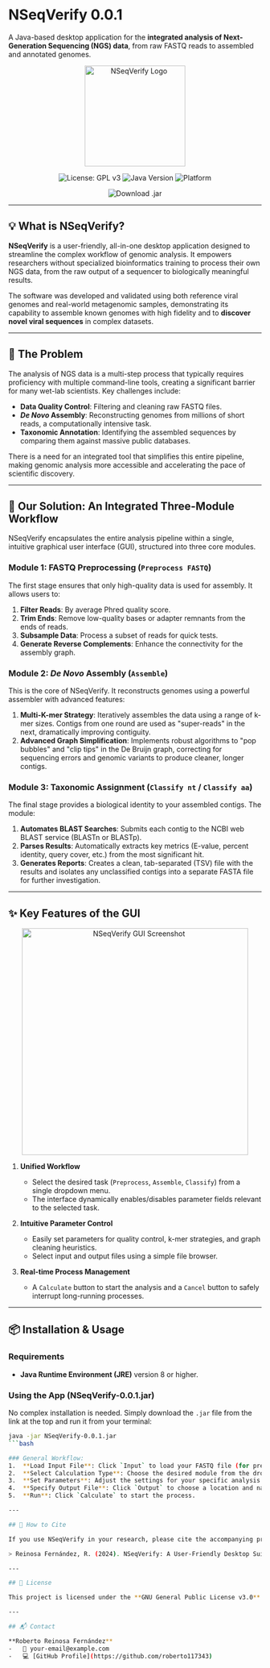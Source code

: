 # NSeqVerify 0.0.1

A Java-based desktop application for the **integrated analysis of Next-Generation Sequencing (NGS) data**, from raw FASTQ reads to assembled and annotated genomes.

<p align="center">
  <img src="https://raw.githubusercontent.com/roberto117343/NSeqVerify/main/logo.png" 
       alt="NSeqVerify Logo" width="200"/>
</p>
<!-- 
NOTA: Para que el logo funcione, sube una imagen llamada 'logo.png' a la raíz de tu repositorio de GitHub. 
-->

<p align="center">
  <img src="https://img.shields.io/badge/License-GPLv3-blue.svg" alt="License: GPL v3"/>
  <img src="https://img.shields.io/badge/Java-8+-orange.svg" alt="Java Version"/>
  <img src="https://img.shields.io/badge/Platform-Cross--Platform-lightgrey.svg" alt="Platform"/>
</p>

<p align="center">
  <a href="https://github.com/roberto117343/NSeqVerify/releases/download/v0.0.1/NSeqVerify-0.0.1.jar" style="text-decoration:none;">
    <img src="https://img.shields.io/badge/Download-NSeqVerify--0.0.1.jar-brightgreen?style=for-the-badge&logo=github" alt="Download .jar"/>
  </a>
</p>
<!-- 
NOTA: Para que este enlace de descarga funcione, debes ir a la sección "Releases" en tu repositorio de GitHub, 
crear un nuevo release con la etiqueta 'v0.0.1' y adjuntar tu archivo NSeqVerify-0.0.1.jar. 
-->

---

## 💡 What is NSeqVerify?

**NSeqVerify** is a user-friendly, all-in-one desktop application designed to streamline the complex workflow of genomic analysis. It empowers researchers without specialized bioinformatics training to process their own NGS data, from the raw output of a sequencer to biologically meaningful results.

The software was developed and validated using both reference viral genomes and real-world metagenomic samples, demonstrating its capability to assemble known genomes with high fidelity and to **discover novel viral sequences** in complex datasets.

---

## 🎯 The Problem

The analysis of NGS data is a multi-step process that typically requires proficiency with multiple command-line tools, creating a significant barrier for many wet-lab scientists. Key challenges include:
-   **Data Quality Control**: Filtering and cleaning raw FASTQ files.
-   ***De Novo* Assembly**: Reconstructing genomes from millions of short reads, a computationally intensive task.
-   **Taxonomic Annotation**: Identifying the assembled sequences by comparing them against massive public databases.

There is a need for an integrated tool that simplifies this entire pipeline, making genomic analysis more accessible and accelerating the pace of scientific discovery.

---

## 🔬 Our Solution: An Integrated Three-Module Workflow

NSeqVerify encapsulates the entire analysis pipeline within a single, intuitive graphical user interface (GUI), structured into three core modules.

### **Module 1: FASTQ Preprocessing (`Preprocess FASTQ`)**
The first stage ensures that only high-quality data is used for assembly. It allows users to:
1.  **Filter Reads**: By average Phred quality score.
2.  **Trim Ends**: Remove low-quality bases or adapter remnants from the ends of reads.
3.  **Subsample Data**: Process a subset of reads for quick tests.
4.  **Generate Reverse Complements**: Enhance the connectivity for the assembly graph.

### **Module 2: *De Novo* Assembly (`Assemble`)**
This is the core of NSeqVerify. It reconstructs genomes using a powerful assembler with advanced features:
1.  **Multi-K-mer Strategy**: Iteratively assembles the data using a range of k-mer sizes. Contigs from one round are used as "super-reads" in the next, dramatically improving contiguity.
2.  **Advanced Graph Simplification**: Implements robust algorithms to "pop bubbles" and "clip tips" in the De Bruijn graph, correcting for sequencing errors and genomic variants to produce cleaner, longer contigs.

### **Module 3: Taxonomic Assignment (`Classify nt` / `Classify aa`)**
The final stage provides a biological identity to your assembled contigs. The module:
1.  **Automates BLAST Searches**: Submits each contig to the NCBI web BLAST service (BLASTn or BLASTp).
2.  **Parses Results**: Automatically extracts key metrics (E-value, percent identity, query cover, etc.) from the most significant hit.
3.  **Generates Reports**: Creates a clean, tab-separated (TSV) file with the results and isolates any unclassified contigs into a separate FASTA file for further investigation.

---

## ✨ Key Features of the GUI

<p align="center">
  <img src="https://raw.githubusercontent.com/roberto117343/NSeqVerify/main/gui_screenshot.png" alt="NSeqVerify GUI Screenshot" width="450"/>
</p>
<!-- 
NOTA: Para que la captura de pantalla funcione, sube una imagen llamada 'gui_screenshot.png' a la raíz de tu repositorio. 
-->

1.  **Unified Workflow**
    -   Select the desired task (`Preprocess`, `Assemble`, `Classify`) from a single dropdown menu.
    -   The interface dynamically enables/disables parameter fields relevant to the selected task.

2.  **Intuitive Parameter Control**
    -   Easily set parameters for quality control, k-mer strategies, and graph cleaning heuristics.
    -   Select input and output files using a simple file browser.

3.  **Real-time Process Management**
    -   A `Calculate` button to start the analysis and a `Cancel` button to safely interrupt long-running processes.

---

## 📦 Installation & Usage

### Requirements
*   **Java Runtime Environment (JRE)** version 8 or higher.

### Using the App (NSeqVerify-0.0.1.jar)

No complex installation is needed. Simply download the `.jar` file from the link at the top and run it from your terminal:

```bash
java -jar NSeqVerify-0.0.1.jar
```bash

### General Workflow:
1.  **Load Input File**: Click `Input` to load your FASTQ file (for preprocessing) or a plain text/FASTA file of sequences (for assembly/classification).
2.  **Select Calculation Type**: Choose the desired module from the dropdown.
3.  **Set Parameters**: Adjust the settings for your specific analysis. For metagenomic discovery, a good starting point is a wide `K-MERS` range (e.g., `21;33;45;55;65`) and a low `Min. k-mer Freq.` (e.g., `3`).
4.  **Specify Output File**: Click `Output` to choose a location and name for your results.
5.  **Run**: Click `Calculate` to start the process.

---

## 📜 How to Cite

If you use NSeqVerify in your research, please cite the accompanying preprint:

> Reinosa Fernández, R. (2024). NSeqVerify: A User-Friendly Desktop Suite for Integrated NGS Data Analysis, from Raw Reads to Taxonomic Assignment. *[Name of preprint server, e.g., bioRxiv, with DOI link]*.

---

## 📄 License

This project is licensed under the **GNU General Public License v3.0**. See the `LICENSE` file for details.

---

## 📬 Contact

**Roberto Reinosa Fernández**
-   📧 your-email@example.com
-   💻 [GitHub Profile](https://github.com/roberto117343)
